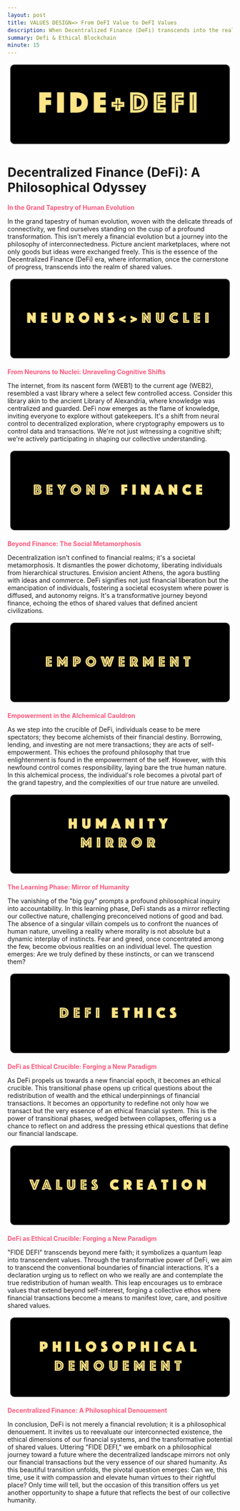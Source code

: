 ```yaml
---
layout: post
title: VALUES DESIGN=> From DeFI Value to DeFI Values
description: When Decentralized Finance (DeFi) transcends into the realm of shared values.
summary: Defi & Ethical Blockchain
minute: 15
---
```


![DeFI](/assets/images/art/values/Main.png)

# Decentralized Finance (DeFi): A Philosophical Odyssey

<span style="color:#ff597d">__In the Grand Tapestry of Human Evolution__</span>

In the grand tapestry of human evolution, woven with the delicate threads of connectivity, we find ourselves standing on the cusp of a profound transformation. 
This isn't merely a financial evolution but a journey into the philosophy of interconnectedness. Picture ancient marketplaces, where not only goods but ideas were exchanged freely. 
This is the essence of the Decentralized Finance (DeFi) era, where information, once the cornerstone of progress, transcends into the realm of shared values.

![Nuclei](/assets/images/art/values/Nuclei.png)

<span style="color:#ff597d">__From Neurons to Nuclei: Unraveling Cognitive Shifts__</span>

The internet, from its nascent form (WEB1) to the current age (WEB2), resembled a vast library where a select few controlled access. 
Consider this library akin to the ancient Library of Alexandria, where knowledge was centralized and guarded. DeFi now emerges as the flame of knowledge, inviting everyone to explore without gatekeepers. 
It's a shift from neural control to decentralized exploration, where cryptography empowers us to control data and transactions. 
We're not just witnessing a cognitive shift; we're actively participating in shaping our collective understanding.

![Beyond](/assets/images/art/values/Beyond.png)

<span style="color:#ff597d">__Beyond Finance: The Social Metamorphosis__</span>

Decentralization isn't confined to financial realms; it's a societal metamorphosis. 
It dismantles the power dichotomy, liberating individuals from hierarchical structures. Envision ancient Athens, the agora bustling with ideas and commerce. 
DeFi signifies not just financial liberation but the emancipation of individuals, fostering a societal ecosystem where power is diffused, and autonomy reigns. 
It's a transformative journey beyond finance, echoing the ethos of shared values that defined ancient civilizations.

![Power](/assets/images/art/values/Power.png)

<span style="color:#ff597d">__Empowerment in the Alchemical Cauldron__</span>

As we step into the crucible of DeFi, individuals cease to be mere spectators; they become alchemists of their financial destiny. Borrowing, lending, and investing are not mere transactions; they are acts of self-empowerment. 
This echoes the profound philosophy that true enlightenment is found in the empowerment of the self. 
However, with this newfound control comes responsibility, laying bare the true human nature. In this alchemical process, the individual's role becomes a pivotal part of the grand tapestry, and the complexities of our true nature are unveiled.


![Mirror](/assets/images/art/values/Mirror.png)

<span style="color:#ff597d">__The Learning Phase: Mirror of Humanity__</span>

The vanishing of the "big guy" prompts a profound philosophical inquiry into accountability. In this learning phase, DeFi stands as a mirror reflecting our collective nature, challenging preconceived notions of good and bad. 
The absence of a singular villain compels us to confront the nuances of human nature, unveiling a reality where morality is not absolute but a dynamic interplay of instincts. 
Fear and greed, once concentrated among the few, become obvious realities on an individual level. 
The question emerges: Are we truly defined by these instincts, or can we transcend them?

![Ethics](/assets/images/art/values/Ethics.png)

<span style="color:#ff597d">__DeFi as Ethical Crucible: Forging a New Paradigm__</span>

As DeFi propels us towards a new financial epoch, it becomes an ethical crucible. 
This transitional phase opens up critical questions about the redistribution of wealth and the ethical underpinnings of financial transactions. 
It becomes an opportunity to redefine not only how we transact but the very essence of an ethical financial system. 
This is the power of transitional phases, wedged between collapses, offering us a chance to reflect on and address the pressing ethical questions that define our financial landscape.

![Values](/assets/images/art/values/Values.png)

<span style="color:#ff597d">__DeFi as Ethical Crucible: Forging a New Paradigm__</span>

"FIDE DEFI" transcends beyond mere faith; it symbolizes a quantum leap into transcendent values. 
Through the transformative power of DeFi, we aim to transcend the conventional boundaries of financial interactions. 
It's a declaration urging us to reflect on who we really are and contemplate the true redistribution of human wealth. 
This leap encourages us to embrace values that extend beyond self-interest, forging a collective ethos where financial transactions become a means to manifest love, care, and positive shared values.

![Values](/assets/images/art/values/Philo.png)

<span style="color:#ff597d">__Decentralized Finance: A Philosophical Denouement__</span>

In conclusion, DeFi is not merely a financial revolution; it is a philosophical denouement. 
It invites us to reevaluate our interconnected existence, the ethical dimensions of our financial systems, and the transformative potential of shared values. 
Uttering "FIDE DEFI," we embark on a philosophical journey toward a future where the decentralized landscape mirrors not only our financial transactions but the very essence of our shared humanity. 
As this beautiful transition unfolds, the pivotal question emerges: Can we, this time, use it with compassion and elevate human virtues to their rightful place? Only time will tell, but the occasion of this transition offers us yet another opportunity to shape a future that reflects the best of our collective humanity.
